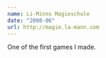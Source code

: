 ```yaml
---
name: Li-Minns Magieschule
date: "2008-06"
url: http://magie.la-mann.com
---
```

One of the first games I made.

